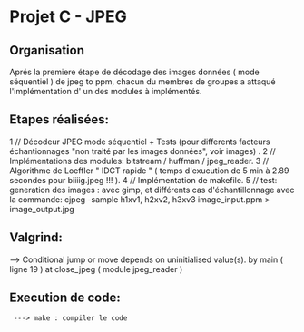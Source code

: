 # Projet C - JPEG 

Organisation
-------------
Aprés la premiere étape de décodage des images données ( mode séquentiel ) de jpeg to ppm, chacun du membres de groupes a attaqué l'implémentation d' un des modules à implémentés.



Etapes réalisées:
-----------------

   1 // Décodeur JPEG mode séquentiel + Tests (pour differents facteurs échantionnages "non traité par les images données", voir images)  .
   2 // Implémentations des modules: bitstream / huffman / jpeg_reader.
   3 // Algorithme de Loeffler " IDCT rapide " ( temps d'exucution de 5 min à 2.89 secondes pour biiiig.jpeg !!! ).
   4 // Implémentation de makefile.
   5 // test: generation des images : avec gimp, et différents cas d'échantillonnage avec la commande:
	cjpeg -sample h1xv1, h2xv2, h3xv3 image_input.ppm > image_output.jpg

Valgrind:
---------

   --> Conditional jump or move depends on uninitialised value(s).
	by main ( ligne 19 ) at close_jpeg ( module jpeg_reader )


Execution de code:
------------------

     ---> make : compiler le code
